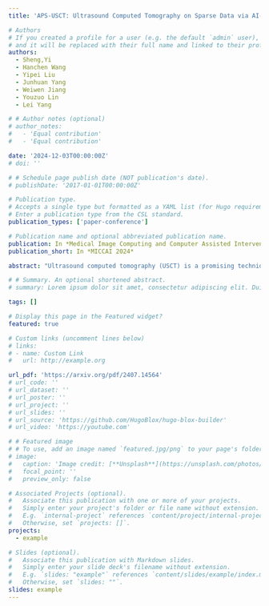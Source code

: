 ```yaml
---
title: 'APS-USCT: Ultrasound Computed Tomography on Sparse Data via AI-Physic Synergy'

# Authors
# If you created a profile for a user (e.g. the default `admin` user), write the username (folder name) here
# and it will be replaced with their full name and linked to their profile.
authors:
  - Sheng,Yi
  - Hanchen Wang
  - Yipei Liu
  - Junhuan Yang
  - Weiwen Jiang
  - Youzuo Lin
  - Lei Yang

# # Author notes (optional)
# author_notes:
#   - 'Equal contribution'
#   - 'Equal contribution'

date: '2024-12-03T00:00:00Z'
# doi: ''

# # Schedule page publish date (NOT publication's date).
# publishDate: '2017-01-01T00:00:00Z'

# Publication type.
# Accepts a single type but formatted as a YAML list (for Hugo requirements).
# Enter a publication type from the CSL standard.
publication_types: ['paper-conference']

# Publication name and optional abbreviated publication name.
publication: In *Medical Image Computing and Computer Assisted Intervention – MICCAI 2024*
publication_short: In *MICCAI 2024*

abstract: "Ultrasound computed tomography (USCT) is a promising technique that achieves superior medical imaging reconstruction resolution by fully leveraging waveform information, outperforming conventional ultrasound methods. Despite its advantages, high-quality USCT reconstruction relies on extensive data acquisition by a large number of transducers, leading to increased costs, computational demands, extended patient scanning times, and manufacturing complexities. To mitigate these issues, we propose a new USCT method called APS-USCT, which facilitates imaging with sparse data, substantially reducing dependence on high-cost dense data acquisition. Our APS-USCT method consists of two primary components: APS-wave and APS-FWI. The APS-wave component, an encoder-decoder system, preprocesses the waveform data, converting sparse data into dense waveforms to augment sample density prior to reconstruction. The APS-FWI component, utilizing the InversionNet, directly reconstructs the speed of sound (SOS) from the ultrasound waveform data. We further improve the model’s performance by incorporating Squeeze-and-Excitation (SE) Blocks and source encoding techniques. Testing our method on a breast cancer dataset yielded promising results. It demonstrated outstanding performance with an average Structural Similarity Index (SSIM) of 0.8431. Notably, over 82% of samples achieved an SSIM above 0.8, with nearly 61% exceeding 0.85, highlighting the significant potential of our approach in improving USCT image reconstruction by efficiently utilizing sparse data."

# # Summary. An optional shortened abstract.
# summary: Lorem ipsum dolor sit amet, consectetur adipiscing elit. Duis posuere tellus ac convallis placerat. Proin tincidunt magna sed ex sollicitudin condimentum.

tags: []

# Display this page in the Featured widget?
featured: true

# Custom links (uncomment lines below)
# links:
# - name: Custom Link
#   url: http://example.org

url_pdf: 'https://arxiv.org/pdf/2407.14564'
# url_code: ''
# url_dataset: ''
# url_poster: ''
# url_project: ''
# url_slides: ''
# url_source: 'https://github.com/HugoBlox/hugo-blox-builder'
# url_video: 'https://youtube.com'

# # Featured image
# # To use, add an image named `featured.jpg/png` to your page's folder.
# image:
#   caption: 'Image credit: [**Unsplash**](https://unsplash.com/photos/pLCdAaMFLTE)'
#   focal_point: ''
#   preview_only: false

# Associated Projects (optional).
#   Associate this publication with one or more of your projects.
#   Simply enter your project's folder or file name without extension.
#   E.g. `internal-project` references `content/project/internal-project/index.md`.
#   Otherwise, set `projects: []`.
projects:
  - example

# Slides (optional).
#   Associate this publication with Markdown slides.
#   Simply enter your slide deck's filename without extension.
#   E.g. `slides: "example"` references `content/slides/example/index.md`.
#   Otherwise, set `slides: ""`.
slides: example
---
```


<!-- {{% callout note %}}
Click the _Cite_ button above to demo the feature to enable visitors to import publication metadata into their reference management software.
{{% /callout %}}

{{% callout note %}}
Create your slides in Markdown - click the _Slides_ button to check out the example.
{{% /callout %}}

Add the publication's **full text** or **supplementary notes** here. You can use rich formatting such as including [code, math, and images](https://docs.hugoblox.com/content/writing-markdown-latex/). -->
